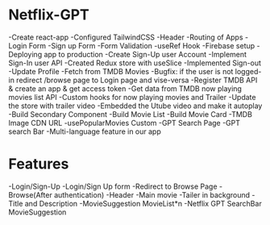 # Netflix-GPT

-Create react-app
-Configured TailwindCSS
-Header
-Routing of Apps
-Login Form
-Sign up Form
-Form Validation
-useRef Hook
-Firebase setup
-Deploying app to production
-Create Sign-Up user Account
-Implement Sign-In user API
-Created Redux store with useSlice
-Implemented Sign-out
-Update Profile
-Fetch from TMDB Movies
-Bugfix: if the user is not logged-in redirect /browse page to Login page and vise-versa
-Register TMDB API & create an app & get access token
-Get data from TMDB now playing movies list API
-Custom hooks for now playing movies and Trailer
-Update the store with trailer video
-Embedded the Utube video and make it autoplay
-Build Secondary Component
-Build Movie List
-Build Movie Card
-TMDB Image CDN URL
-usePopularMovies Custom 
-GPT Search Page
-GPT search Bar
-Multi-language feature in our app

# Features
-Login/Sign-Up
    -Login/Sign Up form
    -Redirect to Browse Page
-Browse(After authentication)
    -Header
    -Main movie
        -Tailer in background
        -Title and Description
        -MovieSuggestion
            MovieList*n
-Netflix GPT
    SearchBar
    MovieSuggestion